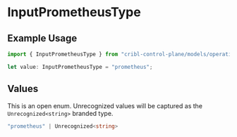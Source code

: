 # InputPrometheusType

## Example Usage

```typescript
import { InputPrometheusType } from "cribl-control-plane/models/operations";

let value: InputPrometheusType = "prometheus";
```

## Values

This is an open enum. Unrecognized values will be captured as the `Unrecognized<string>` branded type.

```typescript
"prometheus" | Unrecognized<string>
```